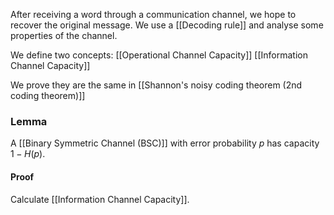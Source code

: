 After receiving a word through 
a communication channel, 
we hope to recover the original message. 
We use a [[Decoding rule]] 
and analyse some properties of the channel.

We define two concepts:
[[Operational Channel Capacity]]
[[Information Channel Capacity]]

We prove they are the same in 
[[Shannon's noisy coding theorem (2nd coding theorem)]]

### Lemma
A [[Binary Symmetric Channel (BSC)]] with error probability $p$ has capacity $1-H(p)$.
#### Proof
Calculate [[Information Channel Capacity]].


